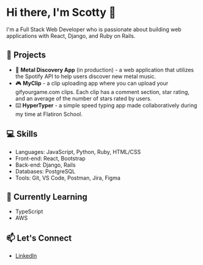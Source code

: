 # Hi there, I'm Scotty 👋

I'm a Full Stack Web Developer who is passionate about building web applications with React, Django, and Ruby on Rails.

## 🚀 Projects

-  🤘 **Metal Discovery App** (in production) - a web application that utilizes the Spotify API to help users discover new metal music.
- 🎮 **MyClip** - a clip uploading app where you can upload your gifyourgame.com clips. Each clip has a comment section, star rating, and an average of the number of stars rated by users.
- ⌨️ **HyperTyper** - a simple speed typing app made collaboratively during my time at Flatiron School.

## 💻 Skills

- Languages: JavaScript, Python, Ruby, HTML/CSS
- Front-end: React, Bootstrap
- Back-end: Django, Rails
- Databases: PostgreSQL
- Tools: Git, VS Code, Postman, Jira, Figma

## 🌱 Currently Learning

- TypeScript
- AWS

## 📫 Let's Connect

- [LinkedIn](https://www.linkedin.com/in/scotty-peterson/)

